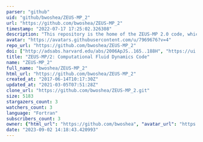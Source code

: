 ```yaml
---
parser: "github"
uid: "github/bwoshea/ZEUS-MP_2"
url: "https://github.com/bwoshea/ZEUS-MP_2"
timestamp: "2022-07-17 17:25:02.326308"
description: "This repository is the home of the ZEUS-MP 2.0 code, which was created by John Hayes and others at the Laboratory for Computational Astrophysics at UIUC and UCSD."
avatar: "https://avatars.githubusercontent.com/u/7969676?v=4"
repo_url: "https://github.com/bwoshea/ZEUS-MP_2"
doi: ["http://adsabs.harvard.edu/abs/2006ApJS..165..188H", "https://ui.adsabs.harvard.edu/abs/2011ascl.soft02028H/abstract"]
title: "ZEUS-MP/2: Computational Fluid Dynamics Code"
name: "ZEUS-MP_2"
full_name: "bwoshea/ZEUS-MP_2"
html_url: "https://github.com/bwoshea/ZEUS-MP_2"
created_at: "2017-06-14T10:17:30Z"
updated_at: "2021-03-05T07:51:28Z"
clone_url: "https://github.com/bwoshea/ZEUS-MP_2.git"
size: 5183
stargazers_count: 3
watchers_count: 3
language: "Fortran"
subscribers_count: 3
owner: {"html_url": "https://github.com/bwoshea", "avatar_url": "https://avatars.githubusercontent.com/u/7969676?v=4", "login": "bwoshea", "type": "User"}
date: "2023-09-02 14:18:43.420993"
---
```

